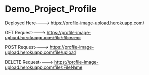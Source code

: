 # Demo_Project_Profile

Deployed Here----> https://profile-image-upload.herokuapp.com/

GET Request----> https://profile-image-upload.herokuapp.com/file/:filename

POST Request----> https://profile-image-upload.herokuapp.com/file/upload

DELETE Request---->  https://profile-image-upload.herokuapp.com/file/:FileName
